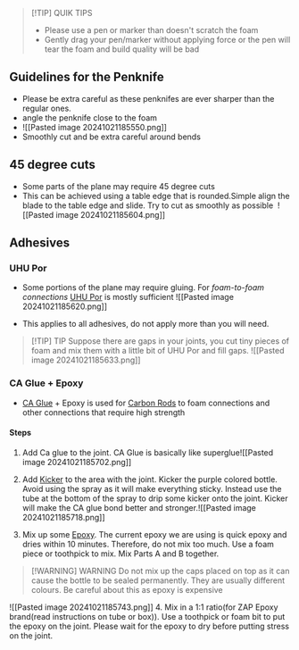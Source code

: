 
> [!TIP] QUIK TIPS
> - Please use a pen or marker than doesn't scratch the foam
> - Gently drag your pen/marker without applying force or the pen will tear the foam and build quality will be bad

## Guidelines for the Penknife

- Please be extra careful as these penknifes are ever sharper than the regular ones.
- angle the penknife close to the foam
- ![[Pasted image 20241021185550.png]]
- Smoothly cut and be extra careful around bends

## 45 degree cuts

- Some parts of the plane may require 45 degree cuts
- This can be achieved using a table edge that is rounded.Simple align the blade to the table edge and slide. Try to cut as smoothly as possible 
![[Pasted image 20241021185604.png]]

## Adhesives

### UHU Por

- Some portions of the plane may require gluing. For _foam-to-foam connections_ [UHU Por](Adhesives.md#^2de2c6) is mostly sufficient
![[Pasted image 20241021185620.png]]

- This applies to all adhesives, do not apply more than you will need.
>[!TIP] TIP
>Suppose there are gaps in your joints, you cut tiny pieces of foam and mix them with a little bit of UHU Por and fill gaps.
 ![[Pasted image 20241021185633.png]]

### CA Glue + Epoxy

- [CA Glue](Adhesives.md#^321b04) + Epoxy is used for [Carbon Rods](Aeromodelling.md#^7e8dea) to foam connections and other connections that require high strength

#### Steps

1. Add Ca glue to the joint. CA Glue is basically like superglue![[Pasted image 20241021185702.png]]

2. Add [Kicker](Adhesives.md#^a4f58b) to the area with the joint. Kicker the purple colored bottle. Avoid using the spray as it will make everything sticky. Instead use the tube at the bottom of the spray to drip some kicker onto the joint. Kicker will make the CA glue bond better and stronger.![[Pasted image 20241021185718.png]]
    
3. Mix up some [Epoxy](Adhesives.md#^975aeb). The current epoxy we are using is quick epoxy and dries within 10 minutes. Therefore, do not mix too much. Use a foam piece or toothpick to mix. Mix Parts A and B together. 

> [!WARNING] WARNING
> Do not mix up the caps placed on top as it can cause the bottle to be sealed permanently. They are usually different colours. Be careful about this as epoxy is expensive  

   ![[Pasted image 20241021185743.png]]
4. Mix in a 1:1 ratio(for ZAP Epoxy brand(read instructions on tube or box)). Use a toothpick or foam bit to put the epoxy on the joint. Please wait for the epoxy to dry before putting stress on the joint.